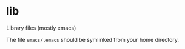 # lib
Library files (mostly emacs)

The file `emacs/.emacs` should be symlinked from your home directory.
